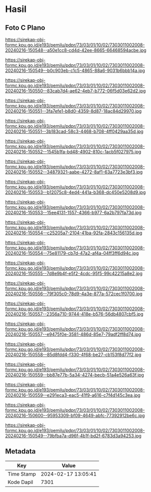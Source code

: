 # Hasil

## Foto C Plano

https://sirekap-obj-formc.kpu.go.id/e193/pemilu/pdpr/73/03/01/10/02/7303011002008-20240216-150548--a50e1cc8-cd4d-42ee-8665-66468594acbe.jpg

https://sirekap-obj-formc.kpu.go.id/e193/pemilu/pdpr/73/03/01/10/02/7303011002008-20240216-150549--b0c903eb-c1c5-4865-88a6-9031b6bbb14a.jpg

https://sirekap-obj-formc.kpu.go.id/e193/pemilu/pdpr/73/03/01/10/02/7303011002008-20240216-150550--83cab7d4-ae62-4eb7-b772-06f5d03e62d2.jpg

https://sirekap-obj-formc.kpu.go.id/e193/pemilu/pdpr/73/03/01/10/02/7303011002008-20240216-150551--3fa7efe1-b8d0-4359-8d87-18ac84d29970.jpg

https://sirekap-obj-formc.kpu.go.id/e193/pemilu/pdpr/73/03/01/10/02/7303011002008-20240216-150551--3b183cad-58c3-4468-b708-4ff0429aa35d.jpg

https://sirekap-obj-formc.kpu.go.id/e193/pemilu/pdpr/73/03/01/10/02/7303011002008-20240216-150552--1545b1fa-bd48-4902-810c-1acb5f027975.jpg

https://sirekap-obj-formc.kpu.go.id/e193/pemilu/pdpr/73/03/01/10/02/7303011002008-20240216-150552--34879321-aabe-4272-8af1-63a7723e3bf3.jpg

https://sirekap-obj-formc.kpu.go.id/e193/pemilu/pdpr/73/03/01/10/02/7303011002008-20240216-150553--b12075c8-4ed4-441a-b368-dc450e5208d9.jpg

https://sirekap-obj-formc.kpu.go.id/e193/pemilu/pdpr/73/03/01/10/02/7303011002008-20240216-150553--15ee4131-1557-4366-b977-6a2b797fa73d.jpg

https://sirekap-obj-formc.kpu.go.id/e193/pemilu/pdpr/73/03/01/10/02/7303011002008-20240216-150554--c25205a7-2104-41ba-92fa-2843c156135d.jpg

https://sirekap-obj-formc.kpu.go.id/e193/pemilu/pdpr/73/03/01/10/02/7303011002008-20240216-150554--75e81179-cb7d-47a2-af4a-04ff3ff6d94c.jpg

https://sirekap-obj-formc.kpu.go.id/e193/pemilu/pdpr/73/03/01/10/02/7303011002008-20240216-150555--7d8e9b4f-e5f2-4cdc-95f5-99c42215a8e2.jpg

https://sirekap-obj-formc.kpu.go.id/e193/pemilu/pdpr/73/03/01/10/02/7303011002008-20240216-150556--79f305c0-78d9-4a3e-877a-572cec1f0700.jpg

https://sirekap-obj-formc.kpu.go.id/e193/pemilu/pdpr/73/03/01/10/02/7303011002008-20240216-150557--2356a710-9744-418e-b576-56db4807cbf5.jpg

https://sirekap-obj-formc.kpu.go.id/e193/pemilu/pdpr/73/03/01/10/02/7303011002008-20240216-150557--e9475f0e-3581-486d-85e7-79adf2ff8d74.jpg

https://sirekap-obj-formc.kpu.go.id/e193/pemilu/pdpr/73/03/01/10/02/7303011002008-20240216-150558--85d8fdd4-f330-4f68-be27-cb153f8d77f2.jpg

https://sirekap-obj-formc.kpu.go.id/e193/pemilu/pdpr/73/03/01/10/02/7303011002008-20240216-150559--bb87e77b-5a34-4274-becb-51a4e526a63f.jpg

https://sirekap-obj-formc.kpu.go.id/e193/pemilu/pdpr/73/03/01/10/02/7303011002008-20240216-150559--e291eca3-eac5-41f9-a616-c7f4d145c3ea.jpg

https://sirekap-obj-formc.kpu.go.id/e193/pemilu/pdpr/73/03/01/10/02/7303011002008-20240216-150600--95953309-bf09-4649-abfc-77392912be6c.jpg

https://sirekap-obj-formc.kpu.go.id/e193/pemilu/pdpr/73/03/01/10/02/7303011002008-20240216-150549--79bfba7a-d96f-4b1f-bd2f-6783d3a94253.jpg


## Metadata

| Key        | Value               |
| ---------- | ------------------- |
| Time Stamp | 2024-02-17 13:05:41 |
| Kode Dapil | 7301                |



